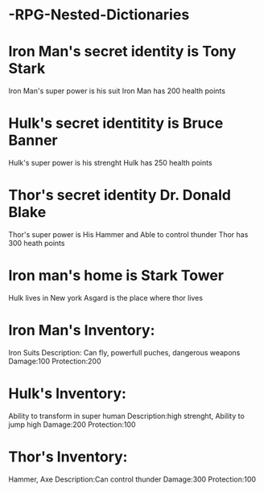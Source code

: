 # -RPG-Nested-Dictionaries
# Iron Man's secret identity is Tony Stark
Iron Man's super power is his suit
Iron Man has 200 health points

# Hulk's secret identitity is Bruce Banner
Hulk's super power is his strenght
Hulk has 250 health points

# Thor's secret identity Dr. Donald Blake
Thor's super power is His Hammer and Able to control thunder
Thor has 300 heath points

# Iron man's home is Stark Tower
Hulk lives in New york
Asgard is the place where thor lives

# Iron Man's Inventory:
Iron Suits
Description: Can fly, powerfull puches, dangerous weapons
Damage:100
Protection:200

# Hulk's Inventory:
Ability to transform in super human
Description:high strenght, Ability to jump high
Damage:200
Protection:100

# Thor's Inventory:
Hammer, Axe
Description:Can control thunder
Damage:300
Protection:100
